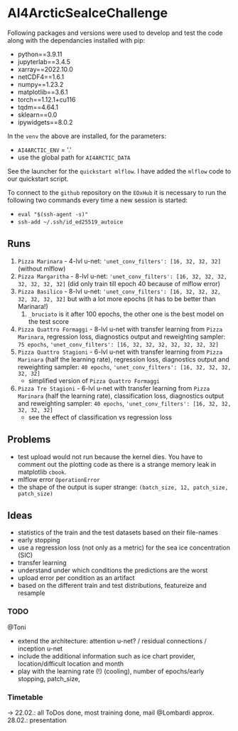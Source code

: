 # AI4ArcticSeaIceChallenge

Following packages and versions were used to develop and test the code along with the dependancies installed with pip:
- python==3.9.11
- jupyterlab==3.4.5
- xarray==2022.10.0
- netCDF4==1.6.1
- numpy==1.23.2
- matplotlib==3.6.1
- torch==1.12.1+cu116
- tqdm==4.64.1
- sklearn==0.0
- ipywidgets==8.0.2

In the `venv` the above are installed, for the parameters:
- `AI4ARCTIC_ENV` = '.'
- use the global path for `AI4ARCTIC_DATA`

See the launcher for the `quickstart mlflow`. I have added the `mlflow` code to our quickstart script.

To connect to the `github` repository on the `EOxHub` it is necessary to run the following two commands every time a new session is started:

- `eval "$(ssh-agent -s)"`
- `ssh-add ~/.ssh/id_ed25519_autoice`

## Runs

1. `Pizza Marinara` - 4-lvl u-net: `'unet_conv_filters': [16, 32, 32, 32]` (without mlflow)
2. `Pizza Margaritha` - 8-lvl u-net: `'unet_conv_filters': [16, 32, 32, 32, 32, 32, 32, 32]` (did only train till epoch 40 because of mlflow error)
3. `Pizza Basilico` - 8-lvl u-net: `'unet_conv_filters': [16, 32, 32, 32, 32, 32, 32, 32]` but with a lot more epochs (it has to be better than Marinara!)
   1. `_bruciato` is it after 100 epochs, the other one is the best model on the test score
4. `Pizza Quattro Formaggi` - 8-lvl u-net with transfer learning from `Pizza Marinara`, regression loss, diagnostics output and reweighting sampler: `75 epochs`, `'unet_conv_filters': [16, 32, 32, 32, 32, 32, 32, 32]`
5. `Pizza Quattro Stagioni` - 6-lvl u-net with transfer learning from `Pizza Marinara` (half the learning rate), regression loss, diagnostics output and reweighting sampler: `40 epochs`, `'unet_conv_filters': [16, 32, 32, 32, 32, 32]`
   * simplified version of `Pizza Quattro Formaggi`
6. `Pizza Tre Stagioni` - 6-lvl u-net with transfer learning from `Pizza Marinara` (half the learning rate), classification loss, diagnostics output and reweighting sampler: `40 epochs`, `'unet_conv_filters': [16, 32, 32, 32, 32, 32]`
   * see the effect of classification vs regression loss

## Problems

- test upload would not run because the kernel dies. You have to comment out the plotting code as there is a strange memory leak in matplotlib `cbook`.
- mlflow error `OperationError`
- the shape of the output is super strange: `(batch_size, 12, patch_size, patch_size)`

## Ideas

- statistics of the train and the test datasets based on their file-names
- early stopping
- use a regression loss (not only as a metric) for the sea ice concentration (SIC)
- transfer learning
- understand under which conditions the predictions are the worst
- upload error per condition as an artifact
- based on the different train and test distributions, featureize and resample

### TODO

@Toni
- extend the architecture: attention u-net? / residual connections / inception u-net
- include the additional information such as ice chart provider, location/difficult location and month
- play with the learning rate (!) (cooling), number of epochs/early stopping, patch_size, 

### Timetable

-> 22.02.: all ToDos done, most training done, mail @Lombardi
approx. 28.02.: presentation
